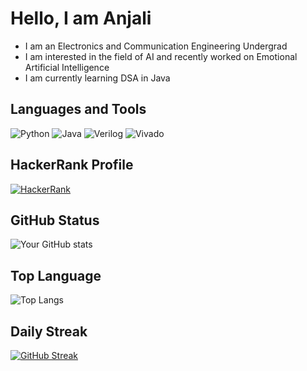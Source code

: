 # Hello, I am Anjali
- I am an Electronics and Communication Engineering Undergrad
- I am interested in the field of AI and recently worked on Emotional Artificial Intelligence
- I am currently learning DSA in Java

## Languages and Tools
![Python](https://img.shields.io/badge/Python-blue?logo=python)
![Java](https://img.shields.io/badge/Java-orange?logo=java)
![Verilog](https://img.shields.io/badge/Verilog-green)
![Vivado](https://img.shields.io/badge/Vivado-yellow)

## HackerRank Profile

[![HackerRank](https://img.shields.io/badge/HackerRank-Profile-green?logo=HackerRank)](https://www.hackerrank.com/anjalimbagaria)

## GitHub Status

![Your GitHub stats](https://github-readme-stats.vercel.app/api?username=AnjaliBagaria&show_icons=true&theme=radical)

## Top Language

![Top Langs](https://github-readme-stats.vercel.app/api/top-langs/?username=AnjaliBagaria&layout=compact)

## Daily Streak
[![GitHub Streak](https://streak-stats.demolab.com/?user=AnjaliBagaria&theme=radical)](https://git.io/streak-stats)











